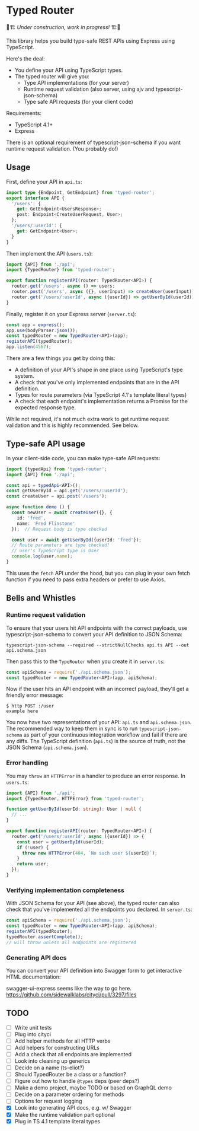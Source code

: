 # Typed Router

🚧🏗 _Under construction, work in progress!_ 🏗🚧

This library helps you build type-safe REST APIs using Express using
TypeScript.

Here's the deal:

- You define your API using TypeScript types.
- The typed router will give you:
  - Type API implementations (for your server)
  - Runtime request validation (also server, using ajv and typescript-json-schema)
  - Type safe API requests (for your client code)

Requirements:

- TypeScript 4.1+
- Express

There is an optional requirement of typescript-json-schema if you want runtime
request validation. (You probably do!)

## Usage

First, define your API in `api.ts`:

```ts
import type {Endpoint, GetEndpoint} from 'typed-router';
export interface API {
  '/users': {
    get: GetEndpoint<UsersResponse>;
    post: Endpoint<CreateUserRequest, User>;
  };
  '/users/:userId': {
    get: GetEndpoint<User>;
  }
}
```

Then implement the API (`users.ts`):

```ts
import {API} from './api';
import {TypedRouter} from 'typed-router';

export function registerAPI(router: TypedRouter<API>) {
  router.get('/users', async () => users;
  router.post('/users', async ({}, userInput) => createUser(userInput));
  router.get('/users/:userId', async ({userId}) => getUserById(userId));
}
```

Finally, register it on your Express server (`server.ts`):

```ts
const app = express();
app.use(bodyParser.json());
const typedRouter = new TypedRouter<API>(app);
registerAPI(typedRouter);
app.listen(4567);
```

There are a few things you get by doing this:

- A definition of your API's shape in one place using TypeScript's type system.
- A check that you've only implemented endpoints that are in the API definition.
- Types for route parameters (via TypeScript 4.1's template literal types)
- A check that each endpoint's implementation returns a Promise for the
  expected response type.

While not required, it's not much extra work to get runtime request validation
and this is highly recommended. See below.

## Type-safe API usage

In your client-side code, you can make type-safe API requests:

```ts
import {typedApi} from 'typed-router';
import {API} from './api';

const api = typedApi<API>();
const getUserById = api.get('/users/:userId');
const createUser = api.post('/users');

async function demo () {
  const newUser = await createUser({}, {
    id: 'fred',
    name: 'Fred Flinstone'
  });  // Request body is type checked

  const user = await getUserById({userId: 'fred'});
  // Route parameters are type checked!
  // user's TypeScript type is User
  console.log(user.name);
}
```

This uses the `fetch` API under the hood, but you can plug in your own fetch
function if you need to pass extra headers or prefer to use Axios.

## Bells and Whistles

### Runtime request validation

To ensure that your users hit API endpoints with the correct payloads, use
typescript-json-schema to convert your API definition to JSON Schema:

    typescript-json-schema --required --strictNullChecks api.ts API --out api.schema.json

Then pass this to the `TypeRouter` when you create it in `server.ts`:

```ts
const apiSchema = require('./api.schema.json');
const typedRouter = new TypedRouter<API>(app, apiSchema);
```

Now if the user hits an API endpoint with an incorrect payload, they'll get a
friendly error message:

    $ http POST :/user
    example here

You now have two representations of your API: `api.ts` and `api.schema.json`.
The recommended way to keep them in sync is to run `typescript-json-schema` as
part of your continuous integration workflow and fail if there are any diffs.
The TypeScript definition (`api.ts`) is the source of truth, not the JSON
Schema (`api.schema.json`).

### Error handling

You may `throw` an `HTTPError` in a handler to produce an error response.
In `users.ts`:

```ts
import {API} from './api';
import {TypedRouter, HTTPError} from 'typed-router';

function getUserById(userId: string): User | null {
  // ...
}

export function registerAPI(router: TypedRouter<API>) {
  router.get('/users/:userId', async ({userId}) => {
    const user = getUserById(userId);
    if (!user) {
      throw new HTTPError(404, `No such user ${userId}`);
    }
    return user;
  });
}
```

### Verifying implementation completeness

With JSON Schema for your API (see above), the typed router can also check
that you've implemented all the endpoints you declared. In `server.ts`:

```ts
const apiSchema = require('./api.schema.json');
const typedRouter = new TypedRouter<API>(app, apiSchema);
registerAPI(typedRouter);
typedRouter.assertComplete();
// will throw unless all endpoints are registered
```

### Generating API docs

You can convert your API definition into Swagger form to get interactive
HTML documentation:

swagger-ui-express seems like the way to go here.
https://github.com/sidewalklabs/cityci/pull/3297/files

## TODO

- [ ] Write unit tests
- [ ] Plug into cityci
- [ ] Add helper methods for all HTTP verbs
- [ ] Add helpers for constructing URLs
- [ ] Add a check that all endpoints are implemented
- [ ] Look into cleaning up generics
- [ ] Decide on a name (ts-eliot?)
- [ ] Should TypedRouter be a class or a function?
- [ ] Figure out how to handle `@types` deps (peer deps?)
- [ ] Make a demo project, maybe TODO or based on GraphQL demo
- [ ] Decide on a parameter ordering for methods
- [ ] Options for request logging
- [x] Look into generating API docs, e.g. w/ Swagger
- [x] Make the runtime validation part optional
- [x] Plug in TS 4.1 template literal types
